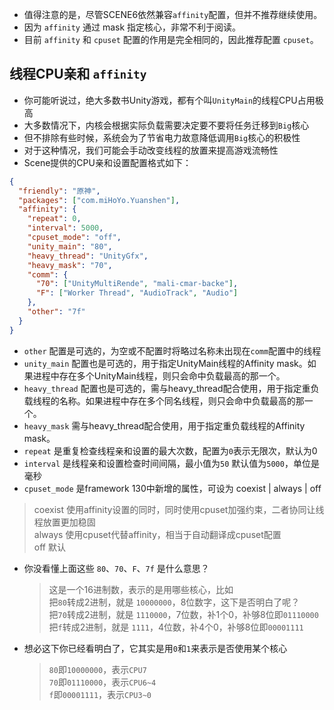 * 值得注意的是，尽管SCENE6依然兼容`affinity`配置，但并不推荐继续使用。
* 因为 `affinity` 通过 mask 指定核心，非常不利于阅读。
* 目前 `affinity` 和 `cpuset` 配置的作用是完全相同的，因此推荐配置 `cpuset`。

## 线程CPU亲和 `affinity`
- 你可能听说过，绝大多数书Unity游戏，都有个叫`UnityMain`的线程CPU占用极高
- 大多数情况下，内核会根据实际负载需要决定要不要将任务迁移到`Big`核心
- 但不排除有些时候，系统会为了节省电力故意降低调用`Big`核心的积极性
- 对于这种情况，我们可能会手动改变线程的放置来提高游戏流畅性
- Scene提供的CPU亲和设置配置格式如下：

```json
{
  "friendly": "原神",
  "packages": ["com.miHoYo.Yuanshen"],
  "affinity": {
    "repeat": 0,
    "interval": 5000,
    "cpuset_mode": "off",
    "unity_main": "80",
    "heavy_thread": "UnityGfx",
    "heavy_mask": "70",
    "comm": {
      "70": ["UnityMultiRende", "mali-cmar-backe"],
      "F": ["Worker Thread", "AudioTrack", "Audio"]
    },
    "other": "7f"
  }
}
```

- `other` 配置是可选的，为空或不配置时将略过名称未出现在`comm`配置中的线程
- `unity_main` 配置也是可选的，用于指定UnityMain线程的Affinity mask。如果进程中存在多个UnityMain线程，则只会命中负载最高的那一个。
- `heavy_thread` 配置也是可选的，需与heavy_thread配合使用，用于指定重负载线程的名称。如果进程中存在多个同名线程，则只会命中负载最高的那一个。
- `heavy_mask` 需与heavy_thread配合使用，用于指定重负载线程的Affinity mask。
- `repeat` 是重复检查线程亲和设置的最大次数，配置为`0`表示无限次，默认为0
- `interval` 是线程亲和设置检查时间间隔，最小值为`50` 默认值为`5000`，单位是毫秒
- `cpuset_mode` 是framework 130中新增的属性，可设为 coexist | always | off
> coexist 使用affinity设置的同时，同时使用cpuset加强约束，二者协同让线程放置更加稳固 <br>
> always 使用cpuset代替affinity，相当于自动翻译成cpuset配置 <br>
> off 默认

- 你没看懂上面这些 `80`、`70`、`F`、`7f` 是什么意思？
  > 这是一个16进制数，表示的是用哪些核心，比如<br>
  > 把`80`转成2进制，就是 `10000000`，8位数字，这下是否明白了呢？<br>
  > 把`70`转成2进制，就是 `1110000`，7位数，补1个0，补够8位即`01110000`<br>
  > 把`f`转成2进制，就是 `1111`，4位数，补4个0，补够8位即`00001111`<br>

- 想必这下你已经看明白了，它其实是用`0`和`1`来表示是否使用某个核心<br>
  > `80`即`10000000`，表示`CPU7`<br>
  > `70`即`01110000`，表示`CPU6~4`<br>
  > `f`即`00001111`，表示`CPU3~0`

